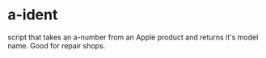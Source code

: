 # a-ident
script that takes an a-number from an Apple product and returns it's model name. Good for repair shops.
